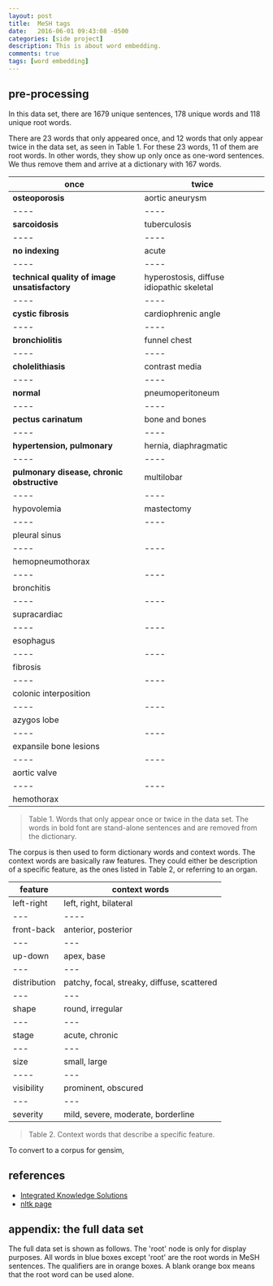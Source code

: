 ```yaml
---
layout: post
title:  MeSH tags
date:   2016-06-01 09:43:08 -0500
categories: [side project]
description: This is about word embedding.
comments: true
tags: [word embedding] 
---
```

## pre-processing

In this data set, there are 1679 unique sentences, 178 unique
words and 118 unique root words. 

There are 23 words that only appeared once, and 12 words that 
only appear twice in the data set, as seen in Table 1. 
For these 23 words, 11 of them are root words.
In other words, they show up only once as one-word sentences.
We thus remove them and arrive at a dictionary with 167 words.

once | twice
---- | ----
**osteoporosis** | aortic aneurysm
---- | ----
**sarcoidosis** | tuberculosis
---- | ----
**no indexing** |acute 
---- | ----
**technical quality of image unsatisfactory** | hyperostosis, diffuse idiopathic skeletal
---- | ----
**cystic fibrosis** | cardiophrenic angle
---- | ----
**bronchiolitis** |funnel chest
---- | ----
**cholelithiasis** |contrast media
---- | ----
**normal** | pneumoperitoneum
---- | ----
**pectus carinatum** |bone and bones
---- | ----
**hypertension, pulmonary** |hernia, diaphragmatic
---- | ----
**pulmonary disease, chronic obstructive** | multilobar
---- | ----
hypovolemia | mastectomy
---- | ----
pleural sinus |
---- | ----
hemopneumothorax |
---- | ----
bronchitis |
---- | ----
supracardiac |
---- | ----
esophagus |
---- | ----
fibrosis |
---- | ----
colonic interposition |
---- | ----
azygos lobe |
---- | ----
expansile bone lesions |
---- | ----
aortic valve |
---- | ----
hemothorax |

> Table 1. Words that only appear once or twice in the data set. 
The words in bold font are stand-alone sentences
and are removed from the dictionary.
     
The corpus is then used to form dictionary words and 
context words. 
The context words are basically raw features. 
They could either be description of a specific feature, as the 
ones listed in Table 2, or referring to an organ.

feature | context words
---------|----------
left-right | left, right, bilateral 
--- | ----
front-back | anterior, posterior 
--- | ---
up-down | apex, base
--- | ---
distribution | patchy, focal, streaky, diffuse, scattered 
--- | ---
shape | round, irregular 
--- | ---
stage | acute, chronic
--- | ---
size | small, large
---- | ---
visibility | prominent, obscured 
--- | --- 
severity | mild, severe, moderate, borderline

> Table 2. Context words that describe a specific feature.

      
To convert to a corpus for gensim, 

## references
* [Integrated Knowledge Solutions](https://iksinc.wordpress.com/tag/word-embedding/)
* [nltk page](https://github.com/nltk/nltk/issues/798)


## appendix: the full data set 

The full data set is shown as follows.
The 'root' node is only for display purposes.
All words in blue boxes except 'root' are the root words
in MeSH sentences.
The qualifiers are in orange boxes.
A blank orange box means that the root word can be used alone.

<style>
.node rect {
  cursor: pointer;
  fill: #fff;
  fill-opacity: .5;
  stroke: #3182bd;
  stroke-width: 1.5px;
}
.node text {
  font: 14px sans-serif;
  pointer-events: none;
}
path.link {
  fill: none;
  stroke: #9ecae1;
  stroke-width: 1.5px;
}
</style>

<div id='tree-container'> </div>

<script src="https://d3js.org/d3.v3.min.js" charset="utf-8"></script>
<script src="/js/show-mesh.js"> </script>



